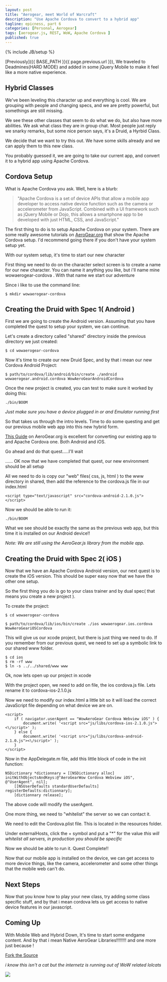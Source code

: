 ```yaml
---
layout: post
title: "Aerogear, meet World of Warcraft"
description: "Use Apache Cordova to convert to a hybrid app"
tagline: epicness, part 6
categories: [Personal, Aerogear]
tags: [aerogear.js, REST, WoW, Apache Cordova ]
published: true
---
```

{% include JB/setup %}

[Previously]({{ BASE_PATH }}{{ page.previous.url }}),  We traveled to Deadmines(HARD MODE) and added in some jQuery Mobile to make it feel like a more native experience.

## Hybrid Classes

We've been leveling this character up and everything is cool.  We are grouping with people and changing specs, and we are pretty powerful, but somethings are still missing.

We see these other classes that seem to do what we do, but also have more abilities.  We ask what class they are in group chat.  Most people just reply we snarky remarks,  but some nice person says, it's a Druid,  a Hyrbid Class.

We decide that we want to try this out.  We have some skills already and we can apply them to this new class.

You probably guessed it, we are going to take our current app, and convert it to a hybrid app using Apache Cordova.

## Cordova Setup

What is Apache Cordova you ask. Well, here is a blurb:

> "Apache Cordova is a set of device APIs that allow a mobile app developer to access native device function such as the camera or accelerometer from JavaScript. Combined with a UI framework such as jQuery Mobile or Dojo, this allows a smartphone app to be developed with just HTML, CSS, and JavaScript."

The first thing to do is to setup Apache Cordova on your system.  There are some really awesome tutorials on [AeroGear.org](http://aerogear.org/) that show the Apache Cordova setup.  I'd recommend going there if you don't have your system setup yet.

With our system setup, it's time to start our new character

First thing we need to do on the character select screen is to create a name for our new character.  You can name it anything you like,  but i'll name mine wowaerogear-cordova  .  With that name we start our adventure

Since i like to use the command line:

    $ mkdir wowaerogear-cordova


## Creating the Druid with Spec 1( Android )

First we are going to create the Android version.  Assuming that you have completed the quest to setup your system, we can continue.

Let's create a directory called "shared" directory inside the previous directory we just created:

    $ cd wowaerogear-cordova

Now it's time to create our new Druid Spec, and by that i mean our new Cordova Android Project:

	$ path/to/cordova/lib/android/bin/create ./android wowaerogear.android.cordova WowAeroGearAndroidCordova

Once the new project is created, you can test to make sure it worked by doing this:

	./bin/BOOM

*Just make sure you have a device plugged in or and Emulator running first*


So that takes us through the intro levels.  Time to do some questing and get our previous mobile web app into this new hybrid form.


[This Guide](http://aerogear.org/docs/guides/HTML5ToHybridWithCordova/) on AeroGear.org is excellent for converting our existing app to and Apache Cordova one.  Both Android and iOS.

Go ahead and do that quest.....I'll wait


...... OK now that we have completed that quest, our new environment should be all setup


All we need to do is copy our "web" files( css, js, html ) to the www directory in shared,  then add the reference to the cordova.js file in our index.html

	<script type="text/javascript" src="cordova-android-2.1.0.js"></script>

Now we should be able to run it:

	./bin/BOOM

What we see should be exactly the same as the previous web app, but this time it is installed on our Android device!!

*Note: We are still using the AeroGear.js library from the mobile app.*


## Creating the Druid with Spec 2( iOS )

Now that we have an Apache Cordova Android version, our next quest is to create the iOS version.  This should be super easy now that we have the other one setup.

So the first thing you do is go to your class trainer and by dual spec( that means you create a new project ).

To create the project:

    $ cd wowaerogear-cordova

    $ path/to/cordova/lib/ios/bin/create ./ios wowaerogear.ios.cordova WowAeroGeariOSCordova


This will give us our xcode project, but there is just thing we need to do.  If you remember from our previous quest, we need to set up a symbolic link to our shared www folder.

	$ cd ios
	$ rm -rf www
	$ ln -s ../../shared/www www


Ok,  now lets open up our project in xcode

With the project open, we need to add on file,  the ios cordova.js file.  Lets rename it to cordova-ios-2.1.0.js

Now we need to modify our index.html a little bit so it will load the correct JavaScript file depending on what device we are on.

	<script>
        if ( navigator.userAgent == "WowAeroGear Cordova Webview iOS" ) {
            document.write( '<script src="js/libs/cordova-ios-2.1.0.js"><\/script>' );
        } else {
            document.write( '<script src="js/libs/cordova-android-2.1.0.js"><\/script>' );
        }
    </script>

Now in the AppDelegate.m file, add this little block of code in the init function:

	NSDictionary *dictionnary = [[NSDictionary alloc] initWithObjectsAndKeys:@"AeroGearWow Cordova Webview iOS", @"UserAgent", nil];
    	[[NSUserDefaults standardUserDefaults] registerDefaults:dictionnary];
    	[dictionnary release];

The above code will modify the userAgent.

One more thing,  we need to "whitelist" the server so we can contact it.

We need to edit the Cordova.plist file.  This is located in the resources folder.

Under externalHosts, click the + symbol and put a "\*" for the value *this will whitelist all servers, in production you should be specific*


Now we should be able to run it.   Quest Complete!!

Now that our mobile app is installed on the device,  we can get access to more device things,  like the camera, accelerometer and some other things that the mobile web can't do.

## Next Steps

Now that you know how to play your new class,  try adding some class specific stuff, and by that i mean cordova lets us get access to native device features in our javascript.


## Coming Up

With Mobile Web and Hybrid Down,  It's time to start some endgame content. And by that i mean Native AeroGear Libraries!!!!!!!!    and one more just because !

[Fork the Source](https://github.com/lholmquist/WoWAerogear-cordova)

*i know this isn't a cat but the internetz is running out of WoW related lolcats*

![](http://i.chzbgr.com/completestore/2009/2/19/128795107405299186.jpg)



